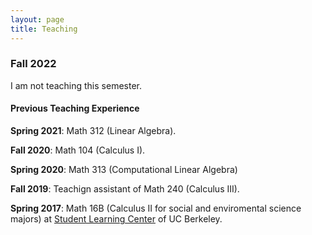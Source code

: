 ```yaml
---
layout: page
title: Teaching
---
```

### Fall 2022

I am not teaching this semester.

#### Previous Teaching Experience

**Spring 2021**: Math 312 (Linear Algebra).

**Fall 2020**: Math 104 (Calculus I).

**Spring 2020**: Math 313 (Computational Linear Algebra)

**Fall 2019**: Teachign assistant of Math 240 (Calculus III).

**Spring 2017**: Math 16B (Calculus II for social and enviromental science majors) at [Student Learning Center](https://slc.berkeley.edu) of UC Berkeley.



